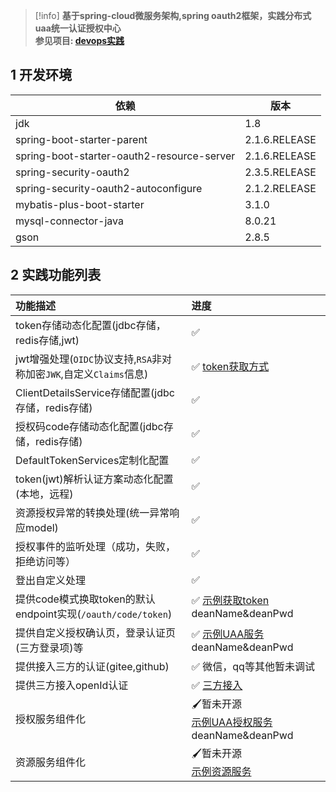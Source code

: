 > [!info] **基于spring-cloud微服务架构,spring oauth2框架，实践分布式uaa统一认证授权中心**<br>
**参见项目: [devops实践](/devops-practice/README.md)**


## 1 开发环境

依赖| 版本
---|---|
jdk| 1.8 
spring-boot-starter-parent| 2.1.6.RELEASE
spring-boot-starter-oauth2-resource-server| 2.1.6.RELEASE
spring-security-oauth2| 2.3.5.RELEASE
spring-security-oauth2-autoconfigure| 2.1.2.RELEASE
mybatis-plus-boot-starter| 3.1.0 
mysql-connector-java| 8.0.21 
gson| 2.8.5 


## 2 实践功能列表

功能描述| 进度
:----|:---|
token存储动态化配置(jdbc存储，redis存储,jwt) | ✅
jwt增强处理(`OIDC`协议支持,`RSA`非对称加密`JWK`,自定义`Claims`信息)| ✅ [token获取方式](http://know.mobile.himygirl.cn/uaa/oauth2/12dn-uaa-token-retrieve.html)
ClientDetailsService存储配置(jdbc存储，redis存储)| ✅
授权码code存储动态化配置(jdbc存储，redis存储)| ✅
DefaultTokenServices定制化配置| ✅
token(jwt)解析认证方案动态化配置(本地，远程)| ✅
资源授权异常的转换处理(统一异常响应model)| ✅
授权事件的监听处理（成功，失败，拒绝访问等）| ✅
登出自定义处理| ✅
提供code模式换取token的默认endpoint实现(`/oauth/code/token`)| ✅ [示例获取token](http://47.103.88.209:8881/oauth/authorize?client_id=res-service-3rd-01&redirect_uri=http://47.103.88.209:9999/consumer/oauth/code/token&response_type=code&scope=client_credentials&state=123456) deanName&deanPwd
提供自定义授权确认页，登录认证页(三方登录项)等| ✅ [示例UAA服务](http://47.103.88.209:8881) deanName&deanPwd
提供接入三方的认证(gitee,github)| ✅ 微信，qq等其他暂未调试
提供三方接入openId认证 | ✅ [三方接入](http://know.mobile.himygirl.cn/uaa/oauth2/11dn-uaa-thrid-party-provider.html)
授权服务组件化| 🖌暂未开源<br>[示例UAA授权服务](http://47.103.88.209:8881) deanName&deanPwd
资源服务组件化| 🖌暂未开源<br>[示例资源服务](http://47.103.88.209:9999/swagger-ui.html?urls.primaryName=consumer)
